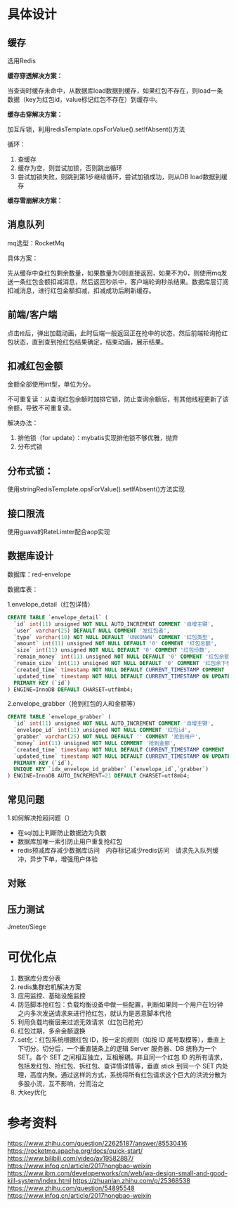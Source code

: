 # 具体设计
## 缓存
选用Redis

**缓存穿透解决方案：**

当查询时缓存未命中，从数据库load数据到缓存，如果红包不存在，则load一条数据（key为红包id，value标记红包不存在）到缓存中。

**缓存击穿解决方案：**

加互斥锁，利用redisTemplate.opsForValue().setIfAbsent()方法

循环：
1. 查缓存
2. 缓存为空，则尝试加锁，否则跳出循环
3. 尝试加锁失败，则跳到第1步继续循环，尝试加锁成功，则从DB load数据到缓存

**缓存雪崩解决方案：**


## 消息队列
mq选型：RocketMq

具体方案：

先从缓存中查红包剩余数量，如果数量为0则直接返回，如果不为0，则使用mq发送一条红包金额扣减消息，然后返回秒杀中，客户端轮询秒杀结果。数据库层订阅扣减消息，进行红包金额扣减，扣减成功后刷新缓存。

## 前端/客户端
点击`抢`后，弹出加载动画，此时后端一般返回正在抢中的状态，然后前端轮询抢红包状态，直到查到抢红包结果确定，结束动画，展示结果。

## 扣减红包金额
金额全部使用int型，单位为分。

不可重复读：从查询红包余额时加排它锁，防止查询余额后，有其他线程更新了该余额，导致不可重复读。

解决办法：
1. 排他锁（for update）：mybatis实现排他锁不够优雅，抛弃
2. 分布式锁

## 分布式锁：
使用stringRedisTemplate.opsForValue().setIfAbsent()方法实现

## 接口限流
使用guava的RateLimter配合aop实现

## 数据库设计
数据库：red-envelope

数据库表：

1.envelope_detail（红包详情）
```sql
CREATE TABLE `envelope_detail` (
  `id` int(11) unsigned NOT NULL AUTO_INCREMENT COMMENT '自增主键',
  `user` varchar(25) DEFAULT NULL COMMENT '发红包者',
  `type` varchar(10) NOT NULL DEFAULT 'UNKONWN' COMMENT '红包类型',
  `amount` int(11) unsigned NOT NULL DEFAULT '0' COMMENT '红包总额',
  `size` int(11) unsigned NOT NULL DEFAULT '0' COMMENT '红包份数',
  `remain_money` int(11) unsigned NOT NULL DEFAULT '0' COMMENT '红包余额',
  `remain_size` int(11) unsigned NOT NULL DEFAULT '0' COMMENT '红包余下份数',
  `created_time` timestamp NOT NULL DEFAULT CURRENT_TIMESTAMP COMMENT '创建时间',
  `updated_time` timestamp NOT NULL DEFAULT CURRENT_TIMESTAMP ON UPDATE CURRENT_TIMESTAMP COMMENT '更新时间',
  PRIMARY KEY (`id`)
) ENGINE=InnoDB DEFAULT CHARSET=utf8mb4;
```

2.envelope_grabber（抢到红包的人和金额等）
```sql
CREATE TABLE `envelope_grabber` (
  `id` int(11) unsigned NOT NULL AUTO_INCREMENT COMMENT '自增主键',
  `envelope_id` int(11) unsigned NOT NULL COMMENT '红包id',
  `grabber` varchar(25) NOT NULL DEFAULT '' COMMENT '抢到用户',
  `money` int(11) unsigned NOT NULL COMMENT '抢到金额',
  `created_time` timestamp NOT NULL DEFAULT CURRENT_TIMESTAMP COMMENT '创建时间',
  `updated_time` timestamp NOT NULL DEFAULT CURRENT_TIMESTAMP ON UPDATE CURRENT_TIMESTAMP COMMENT '更新时间',
  PRIMARY KEY (`id`),
  UNIQUE KEY `idx_envelope_id_grabber` (`envelope_id`,`grabber`)
) ENGINE=InnoDB AUTO_INCREMENT=21 DEFAULT CHARSET=utf8mb4;
```

## 常见问题
1.如何解决抢超问题（）
- 在sql加上判断防止数据边为负数 
- 数据库加唯一索引防止用户重复抢红包
- redis预减库存减少数据库访问　内存标记减少redis访问　请求先入队列缓冲，异步下单，增强用户体验

## 对账

## 压力测试
Jmeter/Siege

# 可优化点
1. 数据库分库分表
2. redis集群宕机解决方案
3. 应用监控、基础设施监控
4. 防范脚本抢红包：负载均衡设备中做一些配置，判断如果同一个用户在1分钟之内多次发送请求来进行抢红包，就认为是恶意脚本代抢
5. 利用负载均衡层来过滤无效请求（红包已抢完）
6. 红包过期，多余金额退换
7. set化：红包系统根据红包 ID，按一定的规则（如按 ID 尾号取模等），垂直上下切分。切分后，一个垂直链条上的逻辑 Server 服务器、DB 统称为一个 SET。各个 SET 之间相互独立，互相解耦。并且同一个红包 ID 的所有请求，包括发红包、抢红包、拆红包、查详情详情等，垂直 stick 到同一个 SET 内处理，高度内聚。通过这样的方式，系统将所有红包请求这个巨大的洪流分散为多股小流，互不影响，分而治之
8. 大key优化

# 参考资料
https://www.zhihu.com/question/22625187/answer/85530416
https://rocketmq.apache.org/docs/quick-start/
https://www.bilibili.com/video/av19582887/
https://www.infoq.cn/article/2017hongbao-weixin
https://www.ibm.com/developerworks/cn/web/wa-design-small-and-good-kill-system/index.html
https://zhuanlan.zhihu.com/p/25368538
https://www.zhihu.com/question/54895548
https://www.infoq.cn/article/2017hongbao-weixin